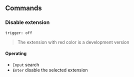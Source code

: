 ## Commands
### Disable extension
`trigger: off`    
> The extension with red color is a development version

#### Operating
- `Input` search
- `Enter` disable the selected extension
